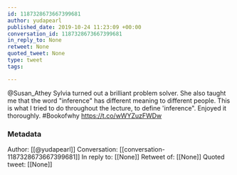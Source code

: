 ```yaml
---
id: 1187328673667399681
author: yudapearl
published_date: 2019-10-24 11:23:09 +00:00
conversation_id: 1187328673667399681
in_reply_to: None
retweet: None
quoted_tweet: None
type: tweet
tags:

---
```


@Susan_Athey Sylvia turned out a brilliant problem solver. She also taught me that the word "inference" has different meaning to different people. This is what I tried to do throughout the lecture, to define 'inference". Enjoyed it thoroughly. #Bookofwhy https://t.co/wWYZuzFWDw

### Metadata

Author: [[@yudapearl]]
Conversation: [[conversation-1187328673667399681]]
In reply to: [[None]]
Retweet of: [[None]]
Quoted tweet: [[None]]
